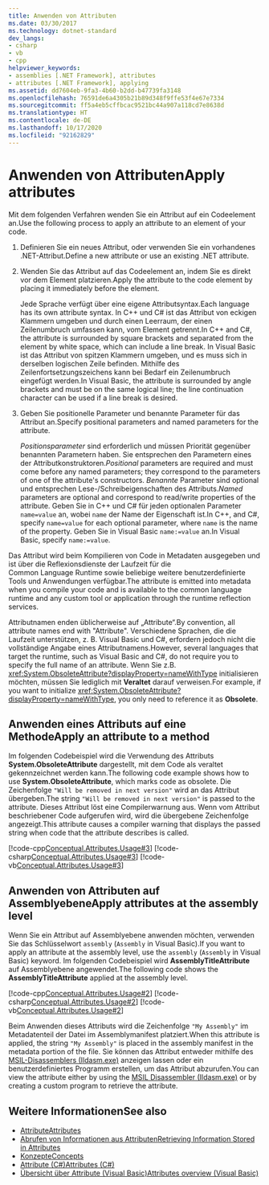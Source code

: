 ```yaml
---
title: Anwenden von Attributen
ms.date: 03/30/2017
ms.technology: dotnet-standard
dev_langs:
- csharp
- vb
- cpp
helpviewer_keywords:
- assemblies [.NET Framework], attributes
- attributes [.NET Framework], applying
ms.assetid: dd7604eb-9fa3-4b60-b2dd-b47739fa3148
ms.openlocfilehash: 76591de6a4305b21b89d348f9ffe53f4e67e7334
ms.sourcegitcommit: ff5a4eb5cffbcac9521bc44a907a118cd7e8638d
ms.translationtype: HT
ms.contentlocale: de-DE
ms.lasthandoff: 10/17/2020
ms.locfileid: "92162829"
---
```

# <a name="apply-attributes"></a><span data-ttu-id="2acc7-102">Anwenden von Attributen</span><span class="sxs-lookup"><span data-stu-id="2acc7-102">Apply attributes</span></span>

<span data-ttu-id="2acc7-103">Mit dem folgenden Verfahren wenden Sie ein Attribut auf ein Codeelement an.</span><span class="sxs-lookup"><span data-stu-id="2acc7-103">Use the following process to apply an attribute to an element of your code.</span></span>

1. <span data-ttu-id="2acc7-104">Definieren Sie ein neues Attribut, oder verwenden Sie ein vorhandenes .NET-Attribut.</span><span class="sxs-lookup"><span data-stu-id="2acc7-104">Define a new attribute or use an existing .NET attribute.</span></span>

2. <span data-ttu-id="2acc7-105">Wenden Sie das Attribut auf das Codeelement an, indem Sie es direkt vor dem Element platzieren.</span><span class="sxs-lookup"><span data-stu-id="2acc7-105">Apply the attribute to the code element by placing it immediately before the element.</span></span>

     <span data-ttu-id="2acc7-106">Jede Sprache verfügt über eine eigene Attributsyntax.</span><span class="sxs-lookup"><span data-stu-id="2acc7-106">Each language has its own attribute syntax.</span></span> <span data-ttu-id="2acc7-107">In C++ und C# ist das Attribut von eckigen Klammern umgeben und durch einen Leerraum, der einen Zeilenumbruch umfassen kann, vom Element getrennt.</span><span class="sxs-lookup"><span data-stu-id="2acc7-107">In C++ and C#, the attribute is surrounded by square brackets and separated from the element by white space, which can include a line break.</span></span> <span data-ttu-id="2acc7-108">In Visual Basic ist das Attribut von spitzen Klammern umgeben, und es muss sich in derselben logischen Zeile befinden. Mithilfe des Zeilenfortsetzungszeichens kann bei Bedarf ein Zeilenumbruch eingefügt werden.</span><span class="sxs-lookup"><span data-stu-id="2acc7-108">In Visual Basic, the attribute is surrounded by angle brackets and must be on the same logical line; the line continuation character can be used if a line break is desired.</span></span>

3. <span data-ttu-id="2acc7-109">Geben Sie positionelle Parameter und benannte Parameter für das Attribut an.</span><span class="sxs-lookup"><span data-stu-id="2acc7-109">Specify positional parameters and named parameters for the attribute.</span></span>

     <span data-ttu-id="2acc7-110">*Positionsparameter* sind erforderlich und müssen Priorität gegenüber benannten Parametern haben. Sie entsprechen den Parametern eines der Attributkonstruktoren.</span><span class="sxs-lookup"><span data-stu-id="2acc7-110">*Positional* parameters are required and must come before any named parameters; they correspond to the parameters of one of the attribute's constructors.</span></span> <span data-ttu-id="2acc7-111">*Benannte* Parameter sind optional und entsprechen Lese-/Schreibeigenschaften des Attributs.</span><span class="sxs-lookup"><span data-stu-id="2acc7-111">*Named* parameters are optional and correspond to read/write properties of the attribute.</span></span> <span data-ttu-id="2acc7-112">Geben Sie in C++ und C# für jeden optionalen Parameter `name=value` an, wobei `name` der Name der Eigenschaft ist.</span><span class="sxs-lookup"><span data-stu-id="2acc7-112">In C++, and C#, specify `name=value` for each optional parameter, where `name` is the name of the property.</span></span> <span data-ttu-id="2acc7-113">Geben Sie in Visual Basic `name:=value` an.</span><span class="sxs-lookup"><span data-stu-id="2acc7-113">In Visual Basic, specify `name:=value`.</span></span>

 <span data-ttu-id="2acc7-114">Das Attribut wird beim Kompilieren von Code in Metadaten ausgegeben und ist über die Reflexionsdienste der Laufzeit für die Common Language Runtime sowie beliebige weitere benutzerdefinierte Tools und Anwendungen verfügbar.</span><span class="sxs-lookup"><span data-stu-id="2acc7-114">The attribute is emitted into metadata when you compile your code and is available to the common language runtime and any custom tool or application through the runtime reflection services.</span></span>

 <span data-ttu-id="2acc7-115">Attributnamen enden üblicherweise auf „Attribute“.</span><span class="sxs-lookup"><span data-stu-id="2acc7-115">By convention, all attribute names end with "Attribute".</span></span> <span data-ttu-id="2acc7-116">Verschiedene Sprachen, die die Laufzeit unterstützen, z. B. Visual Basic und C#, erfordern jedoch nicht die vollständige Angabe eines Attributnamens.</span><span class="sxs-lookup"><span data-stu-id="2acc7-116">However, several languages that target the runtime, such as Visual Basic and C#, do not require you to specify the full name of an attribute.</span></span> <span data-ttu-id="2acc7-117">Wenn Sie z.B. <xref:System.ObsoleteAttribute?displayProperty=nameWithType> initialisieren möchten, müssen Sie lediglich mit **Veraltet** darauf verweisen.</span><span class="sxs-lookup"><span data-stu-id="2acc7-117">For example, if you want to initialize <xref:System.ObsoleteAttribute?displayProperty=nameWithType>, you only need to reference it as **Obsolete**.</span></span>

## <a name="apply-an-attribute-to-a-method"></a><span data-ttu-id="2acc7-118">Anwenden eines Attributs auf eine Methode</span><span class="sxs-lookup"><span data-stu-id="2acc7-118">Apply an attribute to a method</span></span>

 <span data-ttu-id="2acc7-119">Im folgenden Codebeispiel wird die Verwendung des Attributs **System.ObsoleteAttribute** dargestellt, mit dem Code als veraltet gekennzeichnet werden kann.</span><span class="sxs-lookup"><span data-stu-id="2acc7-119">The following code example shows how to use **System.ObsoleteAttribute**, which marks code as obsolete.</span></span> <span data-ttu-id="2acc7-120">Die Zeichenfolge `"Will be removed in next version"` wird an das Attribut übergeben.</span><span class="sxs-lookup"><span data-stu-id="2acc7-120">The string `"Will be removed in next version"` is passed to the attribute.</span></span> <span data-ttu-id="2acc7-121">Dieses Attribut löst eine Compilerwarnung aus. Wenn vom Attribut beschriebener Code aufgerufen wird, wird die übergebene Zeichenfolge angezeigt.</span><span class="sxs-lookup"><span data-stu-id="2acc7-121">This attribute causes a compiler warning that displays the passed string when code that the attribute describes is called.</span></span>

 [!code-cpp[Conceptual.Attributes.Usage#3](../../../samples/snippets/cpp/VS_Snippets_CLR/conceptual.attributes.usage/cpp/source1.cpp#3)]
 [!code-csharp[Conceptual.Attributes.Usage#3](../../../samples/snippets/csharp/VS_Snippets_CLR/conceptual.attributes.usage/cs/source1.cs#3)]
 [!code-vb[Conceptual.Attributes.Usage#3](../../../samples/snippets/visualbasic/VS_Snippets_CLR/conceptual.attributes.usage/vb/source1.vb#3)]

## <a name="apply-attributes-at-the-assembly-level"></a><span data-ttu-id="2acc7-122">Anwenden von Attributen auf Assemblyebene</span><span class="sxs-lookup"><span data-stu-id="2acc7-122">Apply attributes at the assembly level</span></span>

 <span data-ttu-id="2acc7-123">Wenn Sie ein Attribut auf Assemblyebene anwenden möchten, verwenden Sie das Schlüsselwort `assembly` (`Assembly` in Visual Basic).</span><span class="sxs-lookup"><span data-stu-id="2acc7-123">If you want to apply an attribute at the assembly level, use the `assembly` (`Assembly` in Visual Basic) keyword.</span></span> <span data-ttu-id="2acc7-124">Im folgenden Codebeispiel wird **AssemblyTitleAttribute** auf Assemblyebene angewendet.</span><span class="sxs-lookup"><span data-stu-id="2acc7-124">The following code shows the **AssemblyTitleAttribute** applied at the assembly level.</span></span>

 [!code-cpp[Conceptual.Attributes.Usage#2](../../../samples/snippets/cpp/VS_Snippets_CLR/conceptual.attributes.usage/cpp/source1.cpp#2)]
 [!code-csharp[Conceptual.Attributes.Usage#2](../../../samples/snippets/csharp/VS_Snippets_CLR/conceptual.attributes.usage/cs/source1.cs#2)]
 [!code-vb[Conceptual.Attributes.Usage#2](../../../samples/snippets/visualbasic/VS_Snippets_CLR/conceptual.attributes.usage/vb/source1.vb#2)]

 <span data-ttu-id="2acc7-125">Beim Anwenden dieses Attributs wird die Zeichenfolge `"My Assembly"` im Metadatenteil der Datei im Assemblymanifest platziert.</span><span class="sxs-lookup"><span data-stu-id="2acc7-125">When this attribute is applied, the string `"My Assembly"` is placed in the assembly manifest in the metadata portion of the file.</span></span> <span data-ttu-id="2acc7-126">Sie können das Attribut entweder mithilfe des [MSIL-Disassemblers (Ildasm.exe)](../../framework/tools/ildasm-exe-il-disassembler.md) anzeigen lassen oder ein benutzerdefiniertes Programm erstellen, um das Attribut abzurufen.</span><span class="sxs-lookup"><span data-stu-id="2acc7-126">You can view the attribute either by using the [MSIL Disassembler (Ildasm.exe)](../../framework/tools/ildasm-exe-il-disassembler.md) or by creating a custom program to retrieve the attribute.</span></span>

## <a name="see-also"></a><span data-ttu-id="2acc7-127">Weitere Informationen</span><span class="sxs-lookup"><span data-stu-id="2acc7-127">See also</span></span>

- [<span data-ttu-id="2acc7-128">Attribute</span><span class="sxs-lookup"><span data-stu-id="2acc7-128">Attributes</span></span>](index.md)
- [<span data-ttu-id="2acc7-129">Abrufen von Informationen aus Attributen</span><span class="sxs-lookup"><span data-stu-id="2acc7-129">Retrieving Information Stored in Attributes</span></span>](retrieving-information-stored-in-attributes.md)
- [<span data-ttu-id="2acc7-130">Konzepte</span><span class="sxs-lookup"><span data-stu-id="2acc7-130">Concepts</span></span>](/cpp/windows/attributed-programming-concepts)
- [<span data-ttu-id="2acc7-131">Attribute (C#)</span><span class="sxs-lookup"><span data-stu-id="2acc7-131">Attributes (C#)</span></span>](../../csharp/programming-guide/concepts/attributes/index.md)
- [<span data-ttu-id="2acc7-132">Übersicht über Attribute (Visual Basic)</span><span class="sxs-lookup"><span data-stu-id="2acc7-132">Attributes overview (Visual Basic)</span></span>](../../visual-basic/programming-guide/concepts/attributes/index.md)
